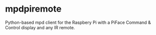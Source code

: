 # mpdpiremote
Python-based mpd client for the Raspbery Pi with a PiFace Command &amp; Control display and any IR remote.
